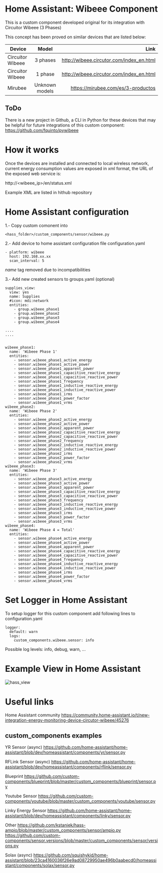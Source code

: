 # Home Assistant: Wibeee Component

This is a custom component developed original for its integration with Circuitor Wibeee (3 Phases)

This concept has been proved on similar devices that are listed below:

| Device        | Model           | Link  |
| ------------- |:-------------:| -----:|
|Circuitor Wibeee| 3 phases | http://wibeee.circutor.com/index_en.html |
|Circuitor Wibeee| 1 phase |  http://wibeee.circutor.com/index_en.html  |
|Mirubee| Unknown models |  https://mirubee.com/es/3-productos |

## ToDo

There is a new project in Github, a CLI in Python for these devices that may be helpful for future integrations of this custom component:
https://github.com/fquinto/pywibeee


# How it works

Once the devices are installed and connected to local wireless network, current energy consumption values are exposed in xml format, the URL of the exposed web service is:

http://<wibeee_ip>/en/status.xml

Example XML are listed in hithub repository

# Home Assistant configuration

1.- Copy custom comonent into 
```
<hass_folder>/custom_components/sensor/wibeee.py
```

2.- Add device to home assistant configuration file configuration.yaml

```
- platform: wibeee
  host: 192.168.xx.xx
  scan_interval: 5
```
*name* tag removed due to incompatibilities

3.- Add new created sensors to groups.yaml (optional)

```
supplies_view:
  view: yes
  name: Supplies
  #icon: mdi:network
  entities:
    - group.wibeee_phase1
    - group.wibeee_phase2
    - group.wibeee_phase3
    - group.wibeee_phase4

....
....


wibeee_phase1:
  name: 'Wibeee Phase 1'
  entities:
    - sensor.wibeee_phase1_active_energy
    - sensor.wibeee_phase1_active_power
    - sensor.wibeee_phase1_apparent_power
    - sensor.wibeee_phase1_capacitive_reactive_energy
    - sensor.wibeee_phase1_capacitive_reactive_power
    - sensor.wibeee_phase1_frequency
    - sensor.wibeee_phase1_inductive_reactive_energy
    - sensor.wibeee_phase1_inductive_reactive_power
    - sensor.wibeee_phase1_irms
    - sensor.wibeee_phase1_power_factor
    - sensor.wibeee_phase1_vrms
wibeee_phase2:
  name: 'Wibeee Phase 2'
  entities:
    - sensor.wibeee_phase2_active_energy
    - sensor.wibeee_phase2_active_power
    - sensor.wibeee_phase2_apparent_power
    - sensor.wibeee_phase2_capacitive_reactive_energy
    - sensor.wibeee_phase2_capacitive_reactive_power
    - sensor.wibeee_phase2_frequency
    - sensor.wibeee_phase2_inductive_reactive_energy
    - sensor.wibeee_phase2_inductive_reactive_power
    - sensor.wibeee_phase2_irms
    - sensor.wibeee_phase2_power_factor
    - sensor.wibeee_phase2_vrms
wibeee_phase3:
  name: 'Wibeee Phase 3'
  entities:
    - sensor.wibeee_phase3_active_energy
    - sensor.wibeee_phase3_active_power
    - sensor.wibeee_phase3_apparent_power
    - sensor.wibeee_phase3_capacitive_reactive_energy
    - sensor.wibeee_phase3_capacitive_reactive_power
    - sensor.wibeee_phase3_frequency
    - sensor.wibeee_phase3_inductive_reactive_energy
    - sensor.wibeee_phase3_inductive_reactive_power
    - sensor.wibeee_phase3_irms
    - sensor.wibeee_phase3_power_factor
    - sensor.wibeee_phase3_vrms
wibeee_phase4:
  name: 'Wibeee Phase 4 = Total'
  entities:
    - sensor.wibeee_phase4_active_energy
    - sensor.wibeee_phase4_active_power
    - sensor.wibeee_phase4_apparent_power
    - sensor.wibeee_phase4_capacitive_reactive_energy
    - sensor.wibeee_phase4_capacitive_reactive_power
    - sensor.wibeee_phase4_frequency
    - sensor.wibeee_phase4_inductive_reactive_energy
    - sensor.wibeee_phase4_inductive_reactive_power
    - sensor.wibeee_phase4_irms
    - sensor.wibeee_phase4_power_factor
    - sensor.wibeee_phase4_vrms
```

# Set Logger in Home Assistant

To setup logger for this custom component add following lines to configuration.yaml

```
logger:
  default: warn
  logs:
    custom_components.wibeee.sensor: info
```

Possible log levels: info, debug, warn, ...

# Example View in Home Assistant


![hass_view](https://community-home-assistant-assets.s3.dualstack.us-west-2.amazonaws.com/original/3X/8/4/84825f0d8c1653e37be87c0ed4fa68d4832c8bc0.png "Example View in Home Assistant")



# Useful links

Home Assistant community
https://community.home-assistant.io/t/new-integration-energy-monitoring-device-circutor-wibeee/45276

## custom_components examples

YR Sensor (async)
https://github.com/home-assistant/home-assistant/blob/dev/homeassistant/components/yr/sensor.py

RFLink Sensor (async)
https://github.com/home-assistant/home-assistant/blob/dev/homeassistant/components/rflink/sensor.py

Blueprint
https://github.com/custom-components/blueprint/blob/master/custom_components/blueprint/sensor.py

Youtube Sensor
https://github.com/custom-components/youtube/blob/master/custom_components/youtube/sensor.py

Linky Energy Sensor
https://github.com/home-assistant/home-assistant/blob/dev/homeassistant/components/linky/sensor.py

Other
https://github.com/kstaniek/hass-ampio/blob/master/custom_components/sensor/ampio.py
https://github.com/custom-components/sensor.versions/blob/master/custom_components/sensor/versions.py

Solax (async)
https://github.com/squishykid/home-assistant/blob/23ca4160036f26e9ad08729950ae496b0aabecd0/homeassistant/components/solax/sensor.py
